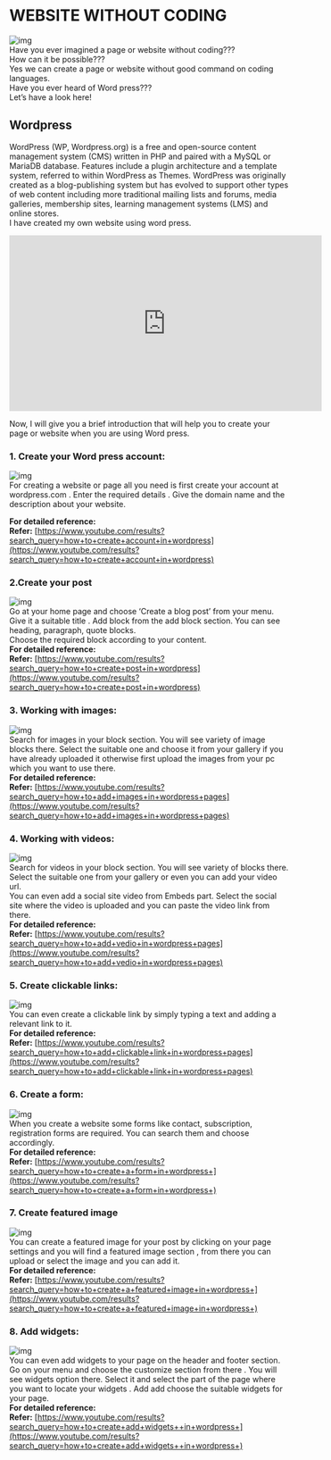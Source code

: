 # WEBSITE WITHOUT CODING
![img](https://github.com/lakebrains-technologies/Blogs/blob/master/website_without_coding/images/wordpresspreview.png?raw=true)<br>
Have you ever imagined a page or website without coding???<br>
How can it be possible???<br>
Yes we can create a page or website without good command on coding languages.<br>
Have you ever heard of Word press???<br>
Let’s have a look here!<br>
## Wordpress
WordPress (WP, Wordpress.org) is a free and open-source content management system (CMS) written in PHP and paired with a MySQL or MariaDB database. Features include a plugin architecture and a template system, referred to within WordPress as Themes. WordPress was originally created as a blog-publishing system but has evolved to support other types of web content including more traditional mailing lists and forums, media galleries, membership sites, learning management systems (LMS) and online stores.<br>
I have created my own website using word press.<br>
<iframe width="560" height="315" src="https://www.youtube.com/embed/FgQvd6tOqnk" frameborder="0" allow="accelerometer; autoplay; clipboard-write; encrypted-media; gyroscope; picture-in-picture" allowfullscreen></iframe>

Now, I will give you a brief introduction that will help you to create your page or website when you are using Word press.<br>
### 1. Create your Word press account: 
![img](https://github.com/lakebrains-technologies/Blogs/blob/master/website_without_coding/images/createwpaccount.png?raw=true) <br>
For creating a website or page all you need is first create your account at wordpress.com . Enter the required details .
Give the domain name and the description about your website. <br>
 
**For detailed reference:** <br>
**Refer:** [https://www.youtube.com/results?search_query=how+to+create+account+in+wordpress](https://www.youtube.com/results?search_query=how+to+create+account+in+wordpress)<br>

### 2.Create your post
![img](https://github.com/lakebrains-technologies/Blogs/blob/master/website_without_coding/images/createwppost.png?raw=true) <br> 
Go at your home page and choose ‘Create a blog post’ from your menu.<br>
Give it a suitable title .
Add block from the add block section. You can see heading, paragraph, quote blocks. <br> Choose the required block according to your content.<br>
**For detailed reference:**<br>
**Refer:** [https://www.youtube.com/results?search_query=how+to+create+post+in+wordpress](https://www.youtube.com/results?search_query=how+to+create+post+in+wordpress)<br> 

### 3. Working with images:
![img](https://github.com/lakebrains-technologies/Blogs/blob/master/website_without_coding/images/wpimages.png?raw=true) <br>
Search for images in your block section. You will see variety of image blocks there. Select the suitable one and choose it from your gallery if you have already uploaded it otherwise first upload the images from your pc which you want to use there.<br>
**For detailed reference:**<br>
**Refer:** [https://www.youtube.com/results?search_query=how+to+add+images+in+wordpress+pages](https://www.youtube.com/results?search_query=how+to+add+images+in+wordpress+pages)<br>

### 4. Working with videos:
![img](https://github.com/lakebrains-technologies/Blogs/blob/master/website_without_coding/images/wpvedios.png?raw=true)<br>
Search for videos in your block section. You will see variety of blocks there. Select the suitable one from your gallery or even you can add your video url.<br>
You can even add a social site video from Embeds part. Select the social site where the video is uploaded and you can paste the video link from there.<br>
**For detailed reference:**<br>
**Refer:** [https://www.youtube.com/results?search_query=how+to+add+vedio+in+wordpress+pages](https://www.youtube.com/results?search_query=how+to+add+vedio+in+wordpress+pages)
### 5. Create clickable links:
![img](https://github.com/lakebrains-technologies/Blogs/blob/master/website_without_coding/images/wplinks.png?raw=true)<br>
You can even create a clickable link by simply typing a text and adding a relevant link to it.<br>
**For detailed reference:** <br>
**Refer:** [https://www.youtube.com/results?search_query=how+to+add+clickable+link+in+wordpress+pages](https://www.youtube.com/results?search_query=how+to+add+clickable+link+in+wordpress+pages)<br>
### 6. Create a form:
![img](https://github.com/lakebrains-technologies/Blogs/blob/master/website_without_coding/images/wp%20forms.png?raw=true)<br>
When you create a website some forms like contact, subscription, registration forms are required. You can search them and choose accordingly.<br>
**For detailed reference:**<br>
**Refer:** [https://www.youtube.com/results?search_query=how+to+create+a+form+in+wordpress+](https://www.youtube.com/results?search_query=how+to+create+a+form+in+wordpress+)<br>
### 7. Create featured image
![img](https://github.com/lakebrains-technologies/Blogs/blob/master/website_without_coding/images/wp%20featurred%20images.png?raw=true)<br>
You can create a featured image for your post by clicking on your page settings and you will find a featured image section , from there you can upload or select the image and you can add it.<br>
**For detailed reference:**<br>
**Refer:** [https://www.youtube.com/results?search_query=how+to+create+a+featured+image+in+wordpress+](https://www.youtube.com/results?search_query=how+to+create+a+featured+image+in+wordpress+)<br>

### 8. Add widgets:
![img](https://github.com/lakebrains-technologies/Blogs/blob/master/website_without_coding/images/wp%20widgets.png?raw=true)<br>
You can even add widgets to your page on the header and footer section. Go on your menu and choose the customize section from there . You will see widgets option there. Select it and select the part of the page where you want to locate your widgets . Add add choose the suitable widgets for your page.<br>
**For detailed reference:**<br>
**Refer:** [https://www.youtube.com/results?search_query=how+to+create+add+widgets++in+wordpress+](https://www.youtube.com/results?search_query=how+to+create+add+widgets++in+wordpress+)<br>
